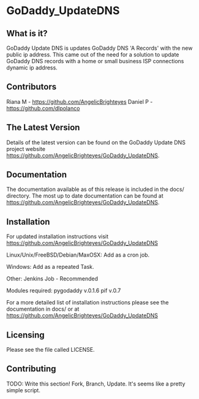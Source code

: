GoDaddy_UpdateDNS
=================
What is it?
-----------

GoDaddy Update DNS is updates GoDaddy DNS 'A Records' with the new public ip address.  This came out of the need for a solution to update GoDaddy DNS records with a home or small business ISP connections dynamic ip address.

Contributors
------------
Riana M - https://github.com/AngelicBrighteyes
Daniel P - https://github.com/dlpolanco

The Latest Version
------------------

Details of the latest version can be found on the GoDaddy Update DNS project website https://github.com/AngelicBrighteyes/GoDaddy_UpdateDNS.

Documentation
-------------

The documentation available as of this release is included in the docs/ directory.  The most up to date documentation can be found at https://github.com/AngelicBrighteyes/GoDaddy_UpdateDNS.

Installation
------------
For updated installation instructions visit https://github.com/AngelicBrighteyes/GoDaddy_UpdateDNS

Linux/Unix/FreeBSD/Debian/MaxOSX:
Add as a cron job.

Windows:
Add as a repeated Task.

Other:
Jenkins Job - Recommended

Modules required:
pygodaddy v.0.1.6
pif v.0.7

For a more detailed list of installation instructions please see the documentation in docs/ or at https://github.com/AngelicBrighteyes/GoDaddy_UpdateDNS

Licensing
---------

Please see the file called LICENSE.

Contributing
------------
TODO: Write this section!
Fork, Branch, Update.  It's seems like a pretty simple script.
